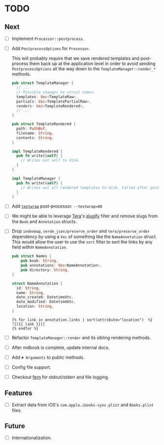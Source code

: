# TODO

## Next

- [ ] Implement `Processor::postprocess`.
- [ ] Add `PostprocessOptions` for `Processor`.

  This will probably require that we save rendered templates and post-
  process them back up at the application level in order to avoid sending
  `PostprocessOptions` all the way down to the `TemplateManager::render_*`
  methods.

  ```rust
  pub struct TemplateManager {
    // ...
    // Possible changes to struct names.
    templates: Vec<TemplateRaw>,
    partials: Vec<TemplatePartialRaw>,
    renders: Vec<TemplateRendered>,
    // ...
  }

  pub struct TemplateRendered {
    path: PathBuf,
    filename: String,
    contents: String,
  }

  impl TemplateRendered {
    pub fn write(&self) {
      // Writes out self to disk.
    }
  }

  impl TemplateManager {
    pub fn write(&self) {
      // Writes out all rendered templates to disk. Called after post-processing.
    }
  }
  ```

- [ ] Add [`textwrap`][textwrap] post-processor. `--textwrap=80`
- [ ] We might be able to leverage [Tera][tera]'s [slugify][slugify] filter and
      remove slugs from the `Book` and `Annotation` structs.
- [ ] Drop `indexmap`, `serde_json/preserve_order` and `tera/preserve_order`
      dependency by using a `Vec` of something like the `NameAnnotation` struct.
      This would allow the user to use the `sort` filter to sort the links by
      any field within `NameAnnotation`.

  ```rust
  pub struct Names {
      pub book: String,
      pub annotations: Vec<NameAnnotation>,
      pub directory: String,
  }
  ```

  ```rust
  struct NameAnnotation {
    id: String,
    name: String,
    date_created: DatetimeUtc,
    date_modified: DatetimeUtc,
    location: String,
  }
  ```

  ```jinja
  {% for link in annotation.links | sort(attribute="location")  %}
  ![[{{ link }}]]
  {% endfor %}
  ```

- [ ] Refactor `TemplateManager::render` and its sibling rendering methods.
- [ ] After mdbook is complete, update internal docs.
- [ ] Add `# Arguments` to public methods.
- [ ] Config file support.
- [ ] Checkout [fern][fern] for stdout/stderr and file logging.

## Features

- [ ] Extract data from iOS's `com.apple.ibooks-sync.plist` and `Books.plist` files.

## Future

- [ ] Internationalization.

[fern]: https://docs.rs/fern/latest/fern/
[slugify]: https://tera.netlify.app/docs/#slugify
[tera]: https://tera.netlify.app/
[textwrap]: https://docs.rs/textwrap/latest/textwrap/
